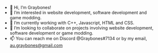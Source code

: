 - 👋 Hi, I’m Graybones!
- 👀 I’m interested in website development, software development and game modding.
- 🌱 I’m currently working with C++, Javascript, HTML and CSS.
- 💞️ I’m looking to collaborate on projects involving website development, software development or game modding.
- 📫 You can reach me on Discord @Graybones#7134 or by my email, au.graybones@gmail.com

<!---
graybonesau/graybonesau is a ✨ special ✨ repository because its `README.md` (this file) appears on your GitHub profile.
You can click the Preview link to take a look at your changes.
--->
